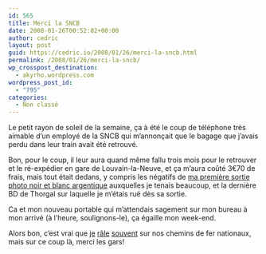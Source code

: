 ```yaml
---
id: 565
title: Merci la SNCB
date: 2008-01-26T00:52:02+00:00
author: cedric
layout: post
guid: https://cedric.io/2008/01/26/merci-la-sncb.html
permalink: /2008/01/26/merci-la-sncb/
wp_crosspost_destination:
  - akyrho.wordpress.com
wordpress_post_id:
  - "795"
categories:
  - Non classé
---
```

Le petit rayon de soleil de la semaine, ça à été le coup de téléphone très aimable d’un employé de la SNCB qui m’annonçait que le bagage que j’avais perdu dans leur train avait été retrouvé.

Bon, pour le coup, il leur aura quand même fallu trois mois pour le retrouver et le ré-expédier en gare de Louvain-la-Neuve, et ça m’aura coûté 3€70 de frais, mais tout était dedans, y compris les négatifs de [ma première sortie photo noir et blanc argentique](http://twitter.com/7star/statuses/320536912) auxquelles je tenais beaucoup, et la dernière BD de Thorgal sur laquelle je m’étais rué dès sa sortie.

Ca et mon nouveau portable qui m’attendais sagement sur mon bureau à mon arrivé (à l’heure, soulignons-le), ça égaille mon week-end.

Alors bon, c’est vrai que [je](http://twitter.com/7star/statuses/348769922) [râle](http://twitter.com/7star/statuses/419897742) [souvent](http://twitter.com/7star/statuses/500852602) sur nos chemins de fer nationaux, mais sur ce coup là, merci les gars!